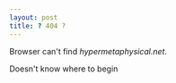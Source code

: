 ```yaml
---
layout: post
title: ? 404 ?
---
```


Browser can't find *hypermetaphysical.net*.


Doesn't know where to begin
